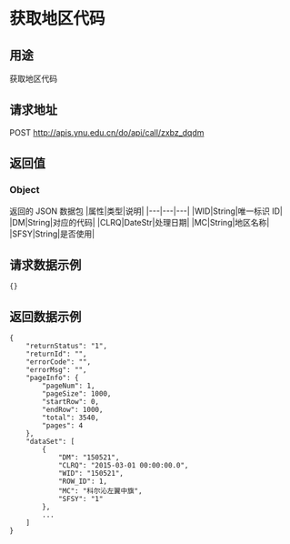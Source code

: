 # 获取地区代码

## 用途

获取地区代码

## 请求地址

POST http://apis.ynu.edu.cn/do/api/call/zxbz_dqdm

## 返回值

### Object

返回的 JSON 数据包
|属性|类型|说明|
|---|---|---|
|WID|String|唯一标识 ID|
|DM|String|对应的代码|
|CLRQ|DateStr|处理日期|
|MC|String|地区名称|
|SFSY|String|是否使用|

## 请求数据示例

```
{}
```

## 返回数据示例

```
{
    "returnStatus": "1",
    "returnId": "",
    "errorCode": "",
    "errorMsg": "",
    "pageInfo": {
        "pageNum": 1,
        "pageSize": 1000,
        "startRow": 0,
        "endRow": 1000,
        "total": 3540,
        "pages": 4
    },
    "dataSet": [
        {
            "DM": "150521",
            "CLRQ": "2015-03-01 00:00:00.0",
            "WID": "150521",
            "ROW_ID": 1,
            "MC": "科尔沁左翼中旗",
            "SFSY": "1"
        },
        ...
    ]
}
```

